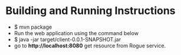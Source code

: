 # Building and Running Instructions
* $ mvn package
* Run the web application using the command below
* $ java -jar target/client-0.0.1-SNAPSHOT.jar
* go to **http://localhost:8080** get resource from Rogue service.
